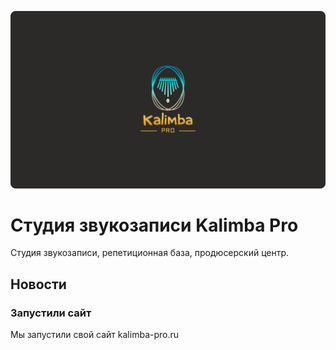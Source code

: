 ![cover_image](./media/cover.png)

# Студия звукозаписи Kalimba Pro
Студия звукозаписи, репетиционная база, продюсерский центр.

## Новости

### Запустили сайт
Мы запустили свой сайт kalimba-pro.ru